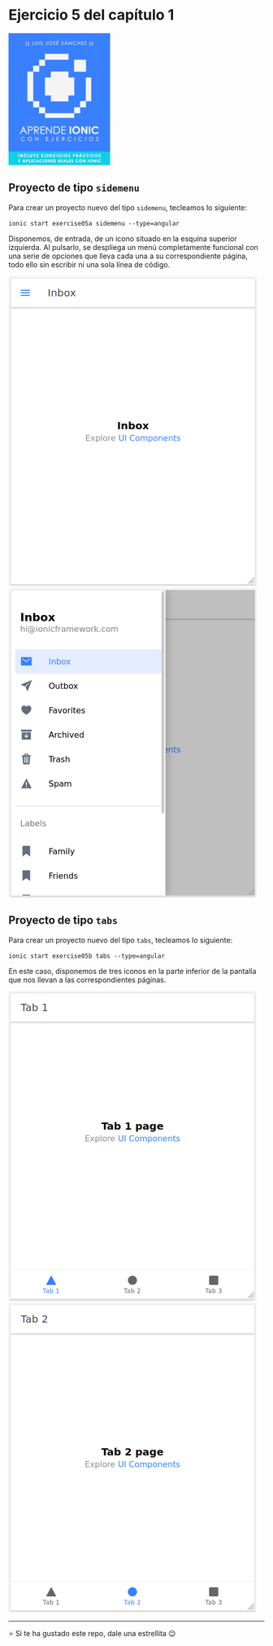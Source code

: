 # Ejercicio 5 del capítulo 1

<a href="https://leanpub.com/aprendeionic">
    <img src="aprendeionicconejercicios200.png">
</a>

## Proyecto de tipo `sidemenu`

Para crear un proyecto nuevo del tipo `sidemenu`, tecleamos lo siguiente:

```console
ionic start exercise05a sidemenu --type=angular
```

Disponemos, de entrada, de un icono situado en la esquina superior izquierda. Al pulsarlo, se despliega un menú completamente funcional con una serie de opciones que lleva cada una a su correspondiente página, todo ello sin escribir ni una sola línea de código.

<img src="sidemenu01.png">

<br>

<img src="sidemenu02.png">

## Proyecto de tipo `tabs`

Para crear un proyecto nuevo del tipo `tabs`, tecleamos lo siguiente:

```console
ionic start exercise05b tabs --type=angular
```

En este caso, disponemos de tres iconos en la parte inferior de la pantalla que nos llevan a las correspondientes páginas.

<img src="tabs01.png">

<br>

<img src="tabs02.png">

<hr>

:star: Si te ha gustado este repo, dale una estrellita :wink:
